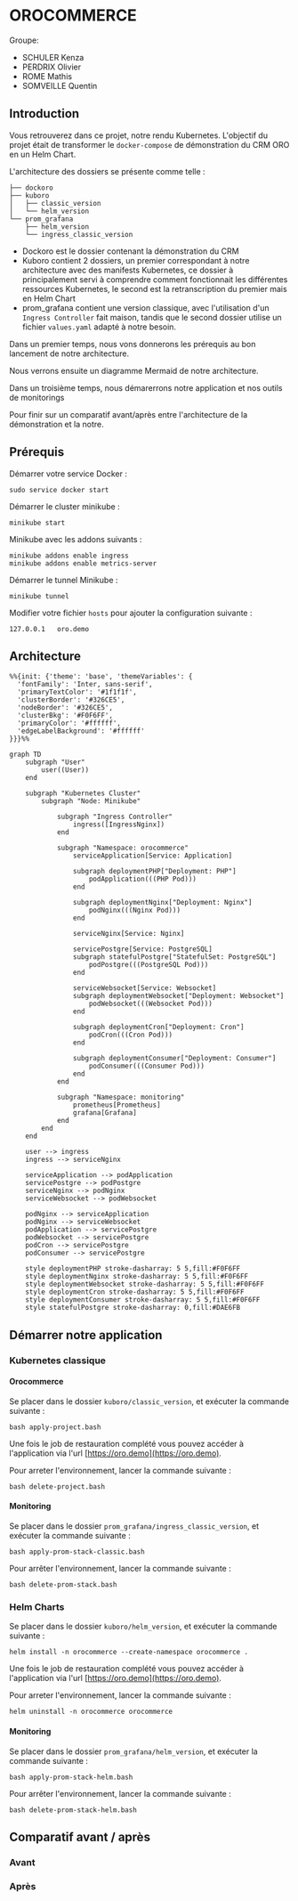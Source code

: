 # OROCOMMERCE

Groupe:
- SCHULER Kenza
- PERDRIX Olivier
- ROME Mathis
- SOMVEILLE Quentin

## Introduction

Vous retrouverez dans ce projet, notre rendu Kubernetes. L'objectif du projet était de transformer le `docker-compose` de démonstration du CRM ORO en un Helm Chart.

L'architecture des dossiers se présente comme telle :
```text
├── dockoro
├── kuboro
│   ├── classic_version
│   └── helm_version
└── prom_grafana
    ├── helm_version
    └── ingress_classic_version
```
- Dockoro est le dossier contenant la démonstration du CRM
- Kuboro contient 2 dossiers, un premier correspondant à notre architecture avec des manifests Kubernetes, ce dossier à principalement servi à comprendre comment fonctionnait les différentes ressources Kubernetes, le second est la retranscription du premier mais en Helm Chart
- prom_grafana contient une version classique, avec l'utilisation d'un `Ingress Controller` fait maison, tandis que le second dossier utilise un fichier `values.yaml` adapté à notre besoin.

Dans un premier temps, nous vons donnerons les prérequis au bon lancement de notre architecture.

Nous verrons ensuite un diagramme Mermaid de notre architecture.

Dans un troisième temps, nous démarerrons notre application et nos outils de monitorings

Pour finir sur un comparatif avant/après entre l'architecture de la démonstration et la notre.

## Prérequis

Démarrer votre service Docker :
```shell
sudo service docker start
```

Démarrer le cluster minikube :
```shell
minikube start
```

Minikube avec les addons suivants :
```shell
minikube addons enable ingress
minikube addons enable metrics-server
```

Démarrer le tunnel Minikube :
```shell
minikube tunnel
```

Modifier votre fichier `hosts` pour ajouter la configuration suivante :
```text
127.0.0.1   oro.demo
```

## Architecture 

```mermaid
%%{init: {'theme': 'base', 'themeVariables': {
  'fontFamily': 'Inter, sans-serif',
  'primaryTextColor': '#1f1f1f',
  'clusterBorder': '#326CE5',
  'nodeBorder': '#326CE5',
  'clusterBkg': '#F0F6FF',
  'primaryColor': '#ffffff',
  'edgeLabelBackground': '#ffffff'
}}}%%

graph TD
    subgraph "User"
        user((User))
    end

    subgraph "Kubernetes Cluster"
        subgraph "Node: Minikube"
            
            subgraph "Ingress Controller"
                ingress([IngressNginx])
            end

            subgraph "Namespace: orocommerce"
                serviceApplication[Service: Application]

                subgraph deploymentPHP["Deployment: PHP"]
                    podApplication(((PHP Pod)))
                end

                subgraph deploymentNginx["Deployment: Nginx"]
                    podNginx(((Nginx Pod)))
                end

                serviceNginx[Service: Nginx]

                servicePostgre[Service: PostgreSQL]
                subgraph statefulPostgre["StatefulSet: PostgreSQL"]
                    podPostgre(((PostgreSQL Pod)))
                end

                serviceWebsocket[Service: Websocket]
                subgraph deploymentWebsocket["Deployment: Websocket"]
                    podWebsocket(((Websocket Pod)))
                end

                subgraph deploymentCron["Deployment: Cron"]
                    podCron(((Cron Pod)))
                end

                subgraph deploymentConsumer["Deployment: Consumer"]
                    podConsumer(((Consumer Pod)))
                end
            end

            subgraph "Namespace: monitoring"
                prometheus[Prometheus]
                grafana[Grafana]
            end
        end
    end

    user --> ingress
    ingress --> serviceNginx

    serviceApplication --> podApplication
    servicePostgre --> podPostgre
    serviceNginx --> podNginx
    serviceWebsocket --> podWebsocket

    podNginx --> serviceApplication
    podNginx --> serviceWebsocket
    podApplication --> servicePostgre
    podWebsocket --> servicePostgre
    podCron --> servicePostgre
    podConsumer --> servicePostgre
    
    style deploymentPHP stroke-dasharray: 5 5,fill:#F0F6FF
    style deploymentNginx stroke-dasharray: 5 5,fill:#F0F6FF
    style deploymentWebsocket stroke-dasharray: 5 5,fill:#F0F6FF
    style deploymentCron stroke-dasharray: 5 5,fill:#F0F6FF
    style deploymentConsumer stroke-dasharray: 5 5,fill:#F0F6FF
    style statefulPostgre stroke-dasharray: 0,fill:#DAE6FB

```

## Démarrer notre application

### Kubernetes classique

#### Orocommerce

Se placer dans le dossier `kuboro/classic_version`, et exécuter la commande suivante :

```shell
bash apply-project.bash
```

Une fois le job de restauration complété vous pouvez accéder à l'application via l'url [https://oro.demo](https://oro.demo).

Pour arreter l'environnement, lancer la commande suivante :
```shell
bash delete-project.bash
```

#### Monitoring

Se placer dans le dossier `prom_grafana/ingress_classic_version`, et exécuter la commande suivante :

```shell
bash apply-prom-stack-classic.bash
```

Pour arrêter l'environnement, lancer la commande suivante :
```shell
bash delete-prom-stack.bash
```

### Helm Charts

Se placer dans le dossier `kuboro/helm_version`, et exécuter la commande suivante :

```shell
helm install -n orocommerce --create-namespace orocommerce .
```

Une fois le job de restauration complété vous pouvez accéder à l'application via l'url [https://oro.demo](https://oro.demo).

Pour arreter l'environnement, lancer la commande suivante :
```shell
helm uninstall -n orocommerce orocommerce
```

#### Monitoring

Se placer dans le dossier `prom_grafana/helm_version`, et exécuter la commande suivante :

```shell
bash apply-prom-stack-helm.bash
```

Pour arrêter l'environnement, lancer la commande suivante :
```shell
bash delete-prom-stack-helm.bash
```

## Comparatif avant / après

### Avant

### Après
